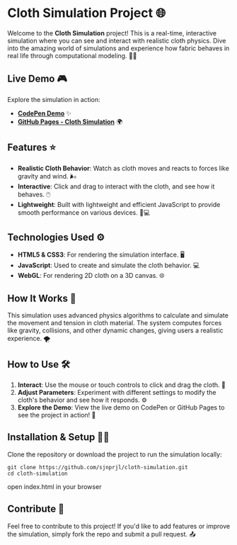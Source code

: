 # Cloth Simulation Project 🌐

Welcome to the **Cloth Simulation** project! This is a real-time, interactive simulation where you can see and interact with realistic cloth physics. Dive into the amazing world of simulations and experience how fabric behaves in real life through computational modeling. 🤸‍♂️

## Live Demo 🎮

Explore the simulation in action:

- **[CodePen Demo](https://codepen.io/suzan_p/full/ZEPjvNG)** ✨
- **[GitHub Pages - Cloth Simulation](https://sjnprjl.github.io/cloth-simulation/)** 🌍

## Features ⭐

- **Realistic Cloth Behavior**: Watch as cloth moves and reacts to forces like gravity and wind. 🌬️
- **Interactive**: Click and drag to interact with the cloth, and see how it behaves. 🖱️
- **Lightweight**: Built with lightweight and efficient JavaScript to provide smooth performance on various devices. 📱💻

## Technologies Used ⚙️

- **HTML5 & CSS3**: For rendering the simulation interface. 🖥️
- **JavaScript**: Used to create and simulate the cloth behavior. 💻
- **WebGL**: For rendering 2D cloth on a 3D canvas. 🌐

## How It Works 🧠

This simulation uses advanced physics algorithms to calculate and simulate the movement and tension in cloth material. The system computes forces like gravity, collisions, and other dynamic changes, giving users a realistic experience. 🌪️

## How to Use 🛠️

1. **Interact**: Use the mouse or touch controls to click and drag the cloth. 🤚
2. **Adjust Parameters**: Experiment with different settings to modify the cloth's behavior and see how it responds. ⚙️
3. **Explore the Demo**: View the live demo on CodePen or GitHub Pages to see the project in action! 🚀

## Installation & Setup 🧑‍💻

Clone the repository or download the project to run the simulation locally:

```
git clone https://github.com/sjnprjl/cloth-simulation.git 
cd cloth-simulation 
```
open index.html in your browser


## Contribute 🤝

Feel free to contribute to this project! If you'd like to add features or improve the simulation, simply fork the repo and submit a pull request. 📤
